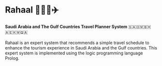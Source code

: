 # Rahaal 👨🏻‍✈️✈️

**Saudi Arabia and The Gulf Countries Travel Planner System**
🇸🇦🇴🇲🇧🇭🇦🇪🇰🇼🇶🇦
<br><br>
Rahaal is an expert system that recommends a simple travel schedule to enhance the tourism experience in Saudi Arabia and the Gulf countries.
This expert system is implemented using the logic programming language Prolog.
